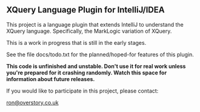 XQuery Language Plugin for IntelliJ/IDEA
----------------------------------------

This project is a language plugin that extends IntelliJ to understand
the XQuery language.  Specifically, the MarkLogic variation of XQuery.

This is a work in progress that is still in the early stages.

See the file docs/todo.txt for the planned/hoped-for features of this plugin.

**This code is unfinished and unstable.  Don't use it for real work unless
you're prepared for it crashing randomly.  Watch this space for information
about future releases.**

If you would like to participate in this project, please contact:

[ron@overstory.co.uk](mailto:ron@overstory.co.uk)
